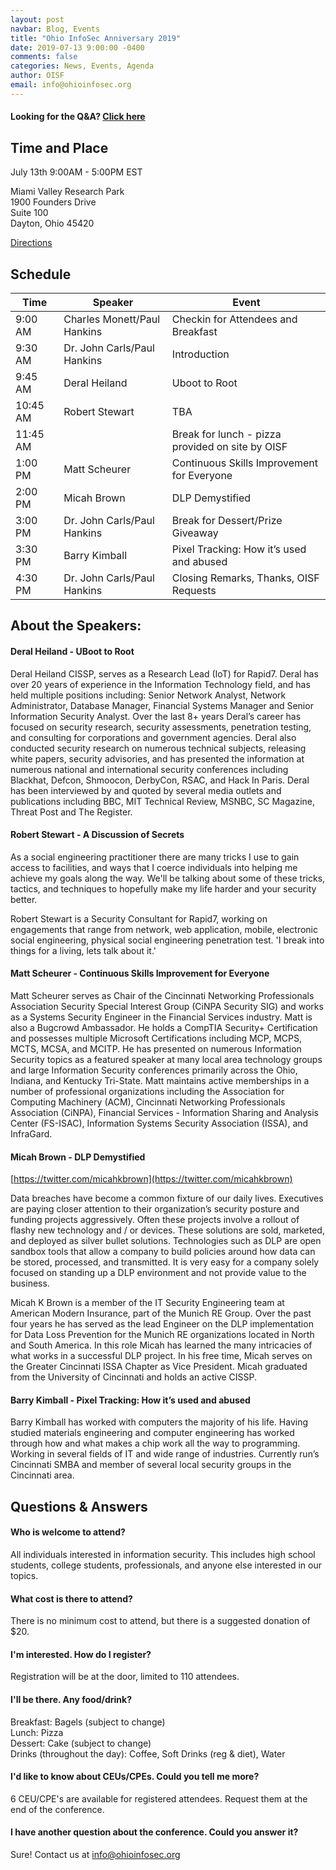```yaml
---
layout: post
navbar: Blog, Events
title: "Ohio InfoSec Anniversary 2019"
date: 2019-07-13 9:00:00 -0400
comments: false
categories: News, Events, Agenda
author: OISF
email: info@ohioinfosec.org
---
```

####  Looking for the Q&A?  [Click here](#qanda)

## Time and Place <a name="time"></a>

July 13th 9:00AM - 5:00PM EST

Miami Valley Research Park  
1900 Founders Drive  
Suite 100  
Dayton, Ohio 45420  

[Directions](/directions)

## Schedule  <a name="schedule"></a>

<table class="table table-striped table-bordered table-hover table-condensed">
  <thead>
    <tr>
      <th>Time</th>
      <th>Speaker</th>
      <th>Event</th>
    </tr>
  </thead>
  <tbody>
    <tr>
      <td>9:00 AM</td>
      <td>Charles Monett/Paul Hankins</td>
      <td>Checkin for Attendees and Breakfast </td>
    </tr>
    <tr>
      <td>9:30 AM</td>
      <td>Dr. John Carls/Paul Hankins</td>
      <td>Introduction</td>
    </tr>
    <tr>
      <td>9:45 AM</td>
      <td>Deral Heiland</td>
      <td>Uboot to Root</td>
    </tr>
    <tr>
      <td>10:45 AM</td>
      <td>Robert Stewart</td>
      <td>TBA</td>
    </tr>
    <tr>
      <td>11:45 AM</td>
      <td></td>
      <td>Break for lunch - pizza provided on site by OISF</td>
    </tr>
    <tr>
      <td>1:00 PM</td>
      <td>Matt Scheurer</td>
      <td>Continuous Skills Improvement for Everyone</td>
    </tr>
    <tr>
      <td>2:00 PM</td>
      <td>Micah Brown</td>
      <td>DLP Demystified</td>
    </tr>
    <tr>
      <td>3:00 PM</td>
      <td>Dr. John Carls/Paul Hankins</td>
      <td>Break for Dessert/Prize Giveaway</td>
    </tr>
    <tr>
      <td>3:30 PM</td>
      <td>Barry Kimball</td>
      <td>Pixel Tracking: How it’s used and abused</td>
    </tr>
    <tr>
      <td>4:30 PM</td>
      <td>Dr. John Carls/Paul Hankins</td>
      <td>Closing Remarks, Thanks, OISF Requests</td>
    </tr>
  </tbody>
</table>

## About the Speakers:  

#### Deral Heiland - UBoot to Root

Deral Heiland CISSP, serves as a Research Lead (IoT) for Rapid7. Deral
has over 20 years of experience in the Information Technology field, and
has held multiple positions including: Senior Network Analyst, Network
Administrator, Database Manager, Financial Systems Manager and Senior
Information Security Analyst. Over the last 8+ years Deral’s career has
focused on security research, security assessments, penetration testing,
and consulting for corporations and government agencies. Deral also
conducted security research on numerous technical subjects, releasing
white papers, security advisories, and has presented the information at
numerous national and international security conferences including
Blackhat, Defcon, Shmoocon, DerbyCon, RSAC, and Hack In Paris. Deral has
been interviewed by and quoted by several media outlets and publications
including BBC, MIT Technical Review, MSNBC, SC Magazine, Threat Post and
The Register.

#### Robert Stewart - A Discussion of Secrets 

As a social engineering practitioner there are many tricks I use to gain access to facilities, and ways that I coerce individuals into helping me achieve my goals along the way. We'll be talking about some of these tricks, tactics, and techniques to hopefully make my life harder and your security better. 

Robert Stewart is a Security Consultant for Rapid7, working on engagements that range from network, web application, mobile, electronic social engineering, physical social engineering penetration test. 'I break into things for a living, lets talk about it.'


#### Matt Scheurer - Continuous Skills Improvement for Everyone

Matt Scheurer serves as Chair of the Cincinnati Networking Professionals Association Security Special Interest Group (CiNPA Security SIG) and works as a Systems Security Engineer in the Financial Services industry. Matt is also a Bugcrowd Ambassador. He holds a CompTIA Security+ Certification and possesses multiple Microsoft Certifications including MCP, MCPS, MCTS, MCSA, and MCITP. He has presented on numerous Information Security topics as a featured speaker at many local area technology groups and large Information Security conferences primarily across the Ohio, Indiana, and Kentucky Tri-State. Matt maintains active memberships in a number of professional organizations including the Association for Computing Machinery (ACM), Cincinnati Networking Professionals Association (CiNPA), Financial Services - Information Sharing and Analysis Center (FS-ISAC), Information Systems Security Association (ISSA), and InfraGard. 
  
#### Micah Brown - DLP Demystified

[https://twitter.com/micahkbrown](https://twitter.com/micahkbrown)

Data breaches have become a common fixture of our daily lives. Executives are paying closer attention to their organization’s security posture and funding projects aggressively. Often these projects involve a rollout of flashy new technology and / or devices. These solutions are sold, marketed, and deployed as silver bullet solutions. Technologies such as DLP are open sandbox tools that allow a company to build policies around how data can be stored, processed, and transmitted. It is very easy for a company solely focused on standing up a DLP environment and not provide value to the business.

Micah K Brown is a member of the IT Security Engineering team at American Modern Insurance, part of the Munich RE Group. Over the past four years he has served as the lead Engineer on the DLP implementation for Data Loss Prevention for the Munich RE organizations located in North and South America. In this role Micah has learned the many intricacies of what works in a successful DLP project. In his free time, Micah serves on the Greater Cincinnati ISSA Chapter as Vice President. Micah graduated from the University of Cincinnati and holds an active CISSP.


#### Barry Kimball - Pixel Tracking: How it’s used and abused 

Barry Kimball has worked with computers the majority of his life. Having studied materials engineering and computer engineering has worked through how and what makes a chip work all the way to programming. Working in several fields of IT and wide range of industries. Currently run’s Cincinnati SMBA and member of several local security groups in the Cincinnati area.

## Questions & Answers <a name="qanda"></a>

####  Who is welcome to attend?

All individuals interested in information security.  This includes high school students, college students, professionals, and anyone else interested in our topics.   

####  What cost is there to attend?

There is no minimum cost to attend, but there is a suggested donation of $20.  

#### I'm interested.  How do I register?  

Registration will be at the door, limited to 110 attendees.  

#### I'll be there.  Any food/drink?  

Breakfast:  Bagels (subject to change)  
Lunch:  Pizza  
Dessert:  Cake (subject to change)  
Drinks (throughout the day):  Coffee, Soft Drinks (reg & diet), Water  


#### I'd like to know about CEUs/CPEs.  Could you tell me more?

6 CEU/CPE's are available for registered attendees.  Request them at the end of the conference. 

#### I have another question about the conference.  Could you answer it?  

Sure! Contact us at [info@ohioinfosec.org](mailto:info@ohioinfosec.org)
